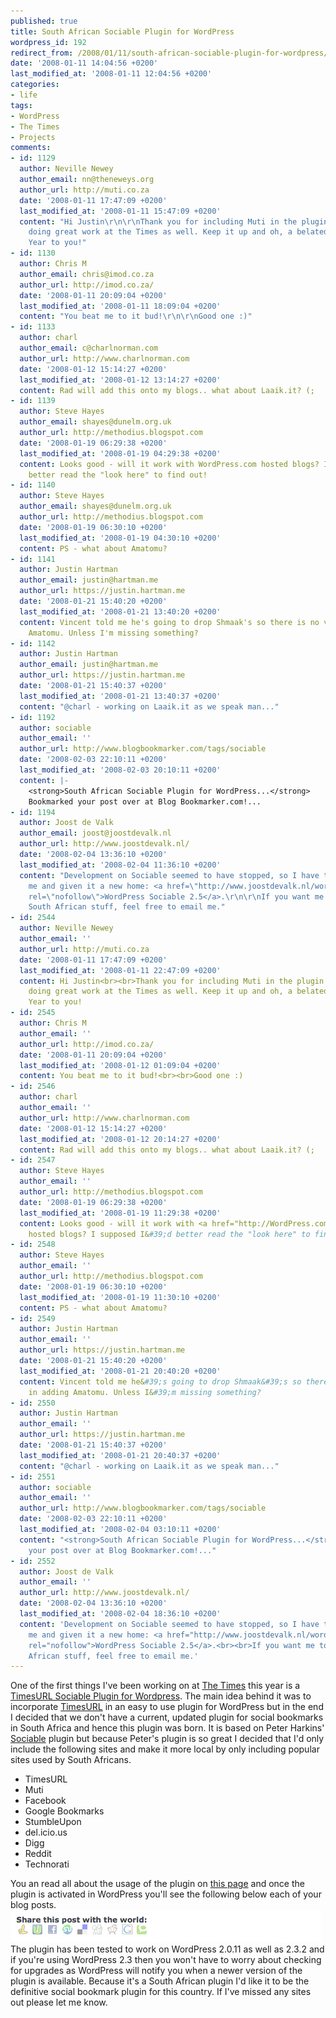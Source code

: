 ```yaml
---
published: true
title: South African Sociable Plugin for WordPress
wordpress_id: 192
redirect_from: /2008/01/11/south-african-sociable-plugin-for-wordpress/
date: '2008-01-11 14:04:56 +0200'
last_modified_at: '2008-01-11 12:04:56 +0200'
categories:
- life
tags:
- WordPress
- The Times
- Projects
comments:
- id: 1129
  author: Neville Newey
  author_email: nn@theneweys.org
  author_url: http://muti.co.za
  date: '2008-01-11 17:47:09 +0200'
  last_modified_at: '2008-01-11 15:47:09 +0200'
  content: "Hi Justin\r\n\r\nThank you for including Muti in the plugin. \r\nYou are
    doing great work at the Times as well. Keep it up and oh, a belated Happy New
    Year to you!"
- id: 1130
  author: Chris M
  author_email: chris@imod.co.za
  author_url: http://imod.co.za/
  date: '2008-01-11 20:09:04 +0200'
  last_modified_at: '2008-01-11 18:09:04 +0200'
  content: "You beat me to it bud!\r\n\r\nGood one :)"
- id: 1133
  author: charl
  author_email: c@charlnorman.com
  author_url: http://www.charlnorman.com
  date: '2008-01-12 15:14:27 +0200'
  last_modified_at: '2008-01-12 13:14:27 +0200'
  content: Rad will add this onto my blogs.. what about Laaik.it? (;
- id: 1139
  author: Steve Hayes
  author_email: shayes@dunelm.org.uk
  author_url: http://methodius.blogspot.com
  date: '2008-01-19 06:29:38 +0200'
  last_modified_at: '2008-01-19 04:29:38 +0200'
  content: Looks good - will it work with WordPress.com hosted blogs? I supposed I'd
    better read the "look here" to find out!
- id: 1140
  author: Steve Hayes
  author_email: shayes@dunelm.org.uk
  author_url: http://methodius.blogspot.com
  date: '2008-01-19 06:30:10 +0200'
  last_modified_at: '2008-01-19 04:30:10 +0200'
  content: PS - what about Amatomu?
- id: 1141
  author: Justin Hartman
  author_email: justin@hartman.me
  author_url: https://justin.hartman.me
  date: '2008-01-21 15:40:20 +0200'
  last_modified_at: '2008-01-21 13:40:20 +0200'
  content: Vincent told me he's going to drop Shmaak's so there is no value in adding
    Amatomu. Unless I'm missing something?
- id: 1142
  author: Justin Hartman
  author_email: justin@hartman.me
  author_url: https://justin.hartman.me
  date: '2008-01-21 15:40:37 +0200'
  last_modified_at: '2008-01-21 13:40:37 +0200'
  content: "@charl - working on Laaik.it as we speak man..."
- id: 1192
  author: sociable
  author_email: ''
  author_url: http://www.blogbookmarker.com/tags/sociable
  date: '2008-02-03 22:10:11 +0200'
  last_modified_at: '2008-02-03 20:10:11 +0200'
  content: |-
    <strong>South African Sociable Plugin for WordPress...</strong>
    Bookmarked your post over at Blog Bookmarker.com!...
- id: 1194
  author: Joost de Valk
  author_email: joost@joostdevalk.nl
  author_url: http://www.joostdevalk.nl/
  date: '2008-02-04 13:36:10 +0200'
  last_modified_at: '2008-02-04 11:36:10 +0200'
  content: "Development on Sociable seemed to have stopped, so I have taken it upon
    me and given it a new home: <a href=\"http://www.joostdevalk.nl/wordpress/ sociable/\"
    rel=\"nofollow\">WordPress Sociable 2.5</a>.\r\n\r\nIf you want me to add some
    South African stuff, feel free to email me."
- id: 2544
  author: Neville Newey
  author_email: ''
  author_url: http://muti.co.za
  date: '2008-01-11 17:47:09 +0200'
  last_modified_at: '2008-01-11 22:47:09 +0200'
  content: Hi Justin<br><br>Thank you for including Muti in the plugin. <br>You are
    doing great work at the Times as well. Keep it up and oh, a belated Happy New
    Year to you!
- id: 2545
  author: Chris M
  author_email: ''
  author_url: http://imod.co.za/
  date: '2008-01-11 20:09:04 +0200'
  last_modified_at: '2008-01-12 01:09:04 +0200'
  content: You beat me to it bud!<br><br>Good one :)
- id: 2546
  author: charl
  author_email: ''
  author_url: http://www.charlnorman.com
  date: '2008-01-12 15:14:27 +0200'
  last_modified_at: '2008-01-12 20:14:27 +0200'
  content: Rad will add this onto my blogs.. what about Laaik.it? (;
- id: 2547
  author: Steve Hayes
  author_email: ''
  author_url: http://methodius.blogspot.com
  date: '2008-01-19 06:29:38 +0200'
  last_modified_at: '2008-01-19 11:29:38 +0200'
  content: Looks good - will it work with <a href="http://WordPress.com">WordPress.com</a>
    hosted blogs? I supposed I&#39;d better read the "look here" to find out!
- id: 2548
  author: Steve Hayes
  author_email: ''
  author_url: http://methodius.blogspot.com
  date: '2008-01-19 06:30:10 +0200'
  last_modified_at: '2008-01-19 11:30:10 +0200'
  content: PS - what about Amatomu?
- id: 2549
  author: Justin Hartman
  author_email: ''
  author_url: https://justin.hartman.me
  date: '2008-01-21 15:40:20 +0200'
  last_modified_at: '2008-01-21 20:40:20 +0200'
  content: Vincent told me he&#39;s going to drop Shmaak&#39;s so there is no value
    in adding Amatomu. Unless I&#39;m missing something?
- id: 2550
  author: Justin Hartman
  author_email: ''
  author_url: https://justin.hartman.me
  date: '2008-01-21 15:40:37 +0200'
  last_modified_at: '2008-01-21 20:40:37 +0200'
  content: "@charl - working on Laaik.it as we speak man..."
- id: 2551
  author: sociable
  author_email: ''
  author_url: http://www.blogbookmarker.com/tags/sociable
  date: '2008-02-03 22:10:11 +0200'
  last_modified_at: '2008-02-04 03:10:11 +0200'
  content: "<strong>South African Sociable Plugin for WordPress...</strong><br><br>Bookmarked
    your post over at Blog Bookmarker.com!..."
- id: 2552
  author: Joost de Valk
  author_email: ''
  author_url: http://www.joostdevalk.nl/
  date: '2008-02-04 13:36:10 +0200'
  last_modified_at: '2008-02-04 18:36:10 +0200'
  content: 'Development on Sociable seemed to have stopped, so I have taken it upon
    me and given it a new home: <a href="http://www.joostdevalk.nl/wordpress/ sociable/"
    rel="nofollow">WordPress Sociable 2.5</a>.<br><br>If you want me to add some South
    African stuff, feel free to email me.'
---
```

One of the first things I've been working on at <a href="http://www.thetimes.co.za">The Times</a> this year is a <a href="http://timesurl.at/plugins/sociable.php">TimesURL Sociable Plugin for Wordpress</a>.
The main idea behind it was to incorporate <a href="http://timesurl.at">TimesURL</a> in an easy to use plugin for WordPress but in the end I decided that we don't have a current, updated plugin for social bookmarks in South Africa and hence this plugin was born. 
It is based on Peter Harkins' <a href="http://push.cx/sociable">Sociable</a> plugin but because Peter's plugin is so great I decided that I'd only include the following sites and make it more local by only including popular sites used by South Africans.
<ul>
<li>TimesURL</li>
<li>Muti</li>
<li>Facebook</li>
<li>Google Bookmarks</li>
<li>StumbleUpon</li>
<li>del.icio.us</li>
<li>Digg</li>
<li>Reddit</li>
<li>Technorati</li>
</ul>
You an read all about the usage of the plugin on <a href="http://timesurl.at/plugins/sociable.php">this page</a> and once the plugin is activated in WordPress you'll see the following below each of your blog posts.
<img src='/assets/images/uploads/2008/01/sociable_plugin_new.png' alt='South African Sociable Plugin for WordPress' />
The plugin has been tested to work on WordPress 2.0.11 as well as 2.3.2 and if you're using WordPress 2.3 then you won't have to worry about checking for upgrades as WordPress will notify you when a newer version of the plugin is available.
Because it's a South African plugin I'd like it to be the definitive social bookmark plugin for this country. If I've missed any sites out please let me know.
